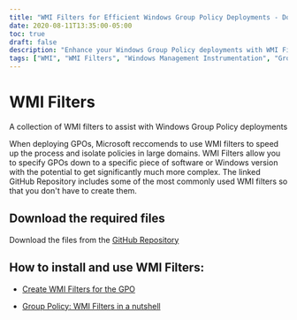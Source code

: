 ```yaml
---
title: "WMI Filters for Efficient Windows Group Policy Deployments - Download from GitHub"
date: 2020-08-11T13:35:00-05:00
toc: true
draft: false
description: "Enhance your Windows Group Policy deployments with WMI Filters - Download and Install from GitHub Repository for Faster and Efficient GPO Process."
tags: ["WMI", "WMI Filters", "Windows Management Instrumentation", "Group Policy", "GPO", "Windows Group Policy Deployments", "Microsoft", "Efficient Deployments", "GitHub Repository", "Download", "Installation", "Usage Guides", "Windows Version", "Software", "Isolate Policies", "Large Domains", "GPO Process", "Targeted Settings", "WMI Queries", "Windows Firewall"]
---
```


# WMI Filters

A collection of WMI filters to assist with Windows Group Policy deployments

When deploying GPOs, Microsoft reccomends to use WMI filters to speed up the process and isolate policies in large domains. 
WMI Filters allow you to specify GPOs down to a specific piece of software or Windows version with the potential to get significantly much more complex.
The linked GitHub Repository includes some of the most commonly used WMI filters so that you don't have to create them. 

## Download the required files

Download the files from the [GitHub Repository](https://github.com/simeononsecurity/WMI-Filters)

## How to install and use WMI Filters:

- [Create WMI Filters for the GPO](https://docs.microsoft.com/en-us/windows/security/threat-protection/windows-firewall/create-wmi-filters-for-the-gpo)

- [Group Policy: WMI Filters in a nutshell](https://www.rebeladmin.com/2018/02/group-policy-wmi-filters-nutshell/)